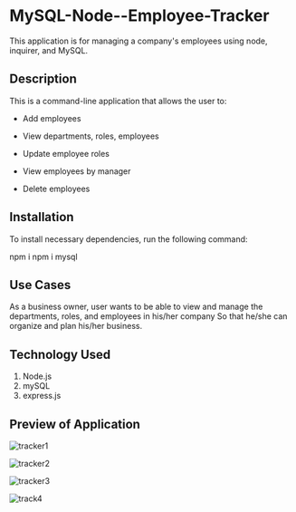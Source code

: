 # MySQL-Node--Employee-Tracker

This application is for managing a company's employees using node, inquirer, and MySQL.


## Description

 This is a command-line application that allows the user to:

  * Add employees

  * View departments, roles, employees

  * Update employee roles

  * View employees by manager

  * Delete employees


## Installation
To install necessary dependencies, run the following command:
  
npm i
npm i mysql



## Use Cases

As a business owner, user wants to be able to view and manage the departments, roles, and employees in his/her company
So that he/she can organize and plan his/her business.



## Technology Used
1. Node.js
2. mySQL
3. express.js


## Preview of Application

![tracker1](https://user-images.githubusercontent.com/55207625/85655441-5f4ba800-b664-11ea-8862-4b1f44a558af.gif)

![tracker2](https://user-images.githubusercontent.com/55207625/85655494-6f638780-b664-11ea-9901-f69b4045c66b.gif)

![tracker3](https://user-images.githubusercontent.com/55207625/85655539-7e4a3a00-b664-11ea-8062-719fac699077.gif)

![track4](https://user-images.githubusercontent.com/55207625/85655561-8609de80-b664-11ea-8099-78caa9a39d9e.gif)





